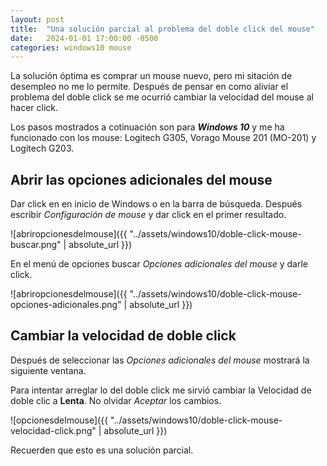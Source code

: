 ```yaml
---
layout: post
title:  "Una solución parcial al problema del doble click del mouse"
date:   2024-01-01 17:00:00 -0500
categories: windows10 mouse
---
```


La solución óptima es comprar un mouse nuevo, pero mi sitación de desempleo no me lo permite. Después de pensar en como aliviar el problema del doble click se me ocurrió cambiar la velocidad del mouse al hacer click.

Los pasos mostrados a cotinuación son para ***Windows 10*** y me ha funcionado con los mouse: Logitech G305, Vorago Mouse 201 (MO-201) y Logitech G203.

## Abrir las opciones adicionales del mouse

Dar click en en inicio de Windows o en la barra de búsqueda. Después escribir *Configuración de mouse* y dar click en el primer resultado.

![abriropcionesdelmouse]({{ "../assets/windows10/doble-click-mouse-buscar.png" | absolute_url }})

En el menú de opciones buscar *Opciones adicionales del mouse* y darle click.

![abriropcionesdelmouse]({{ "../assets/windows10/doble-click-mouse-opciones-adicionales.png" | absolute_url }})

## Cambiar la velocidad de doble click

Después de seleccionar las *Opciones adicionales del mouse* mostrará la siguiente ventana. 

Para intentar arreglar lo del doble click me sirvió cambiar la Velocidad de doble clic a **Lenta**. No olvidar *Aceptar* los cambios.

![opcionesdelmouse]({{ "../assets/windows10/doble-click-mouse-velocidad-click.png" | absolute_url }})

Recuerden que esto es una solución parcial.